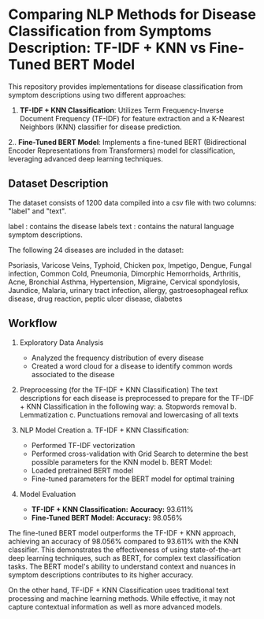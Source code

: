 # Comparing NLP Methods for Disease Classification from Symptoms Description: TF-IDF + KNN vs Fine-Tuned BERT Model

This repository provides implementations for disease classification from symptom descriptions using two different approaches:

1. **TF-IDF + KNN Classification**: Utilizes Term Frequency-Inverse Document Frequency (TF-IDF) for feature extraction and a K-Nearest Neighbors (KNN) classifier for disease prediction.

2.. **Fine-Tuned BERT Model**: Implements a fine-tuned BERT (Bidirectional Encoder Representations from Transformers) model for classification, leveraging advanced deep learning techniques.

## Dataset Description

The dataset consists of 1200 data compiled into a csv file with two columns: "label" and "text".

label : contains the disease labels
text : contains the natural language symptom descriptions.

The following 24 diseases are included in the dataset:

Psoriasis, Varicose Veins, Typhoid, Chicken pox, Impetigo, Dengue, Fungal infection, Common Cold, Pneumonia, Dimorphic Hemorrhoids, Arthritis, Acne, Bronchial Asthma, Hypertension, Migraine, Cervical spondylosis, Jaundice, Malaria, urinary tract infection, allergy, gastroesophageal reflux disease, drug reaction, peptic ulcer disease, diabetes

## Workflow
1. Exploratory Data Analysis
   - Analyzed the frequency distribution of every disease
   - Created a word cloud for a disease to identify common words associated to the disease

2. Preprocessing (for the TF-IDF + KNN Classification)
   The text descriptions for each disease is preprocessed to prepare for the TF-IDF + KNN Classification in the following way:
   a. Stopwords removal
   b. Lemmatization
   c. Punctuations removal and lowercasing of all texts

3. NLP Model Creation
   a. TF-IDF + KNN Classification:
      - Performed TF-IDF vectorization
      - Performed cross-validation with Grid Search to determine the best possible parameters for the KNN model
   b. BERT Model:
      - Loaded pretrained BERT model
      - Fine-tuned parameters for the BERT model for optimal training

4. Model Evaluation
   - **TF-IDF + KNN Classification:**
     **Accuracy:** 93.611%
   - **Fine-Tuned BERT Model:**
     **Accuracy:** 98.056%

The fine-tuned BERT model outperforms the TF-IDF + KNN approach, achieving an accuracy of 98.056% compared to 93.611% with the KNN classifier. This demonstrates the effectiveness of using state-of-the-art deep learning techniques, such as BERT, for complex text classification tasks. The BERT model's ability to understand context and nuances in symptom descriptions contributes to its higher accuracy.

On the other hand, TF-IDF + KNN Classification uses traditional text processing and machine learning methods. While effective, it may not capture contextual information as well as more advanced models.
